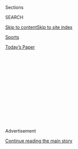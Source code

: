 <div id="app">

<div>

<div>

<div>

<div class="NYTAppHideMasthead css-1q2w90k e1suatyy0">

<div class="section css-ui9rw0 e1suatyy2">

<div class="css-eph4ug er09x8g0">

<div class="css-6n7j50">

</div>

<span class="css-1dv1kvn">Sections</span>

<div class="css-10488qs">

<span class="css-1dv1kvn">SEARCH</span>

</div>

[Skip to content](#site-content)[Skip to site
index](#site-index)

</div>

<div id="masthead-section-label" class="css-1wr3we4 eaxe0e00">

[Sports](https://www.nytimes.com/section/sports)

</div>

<div class="css-10698na e1huz5gh0">

</div>

</div>

<div id="masthead-bar-one" class="section hasLinks css-15hmgas e1csuq9d3">

<div class="css-uqyvli e1csuq9d0">

</div>

<div class="css-1uqjmks e1csuq9d1">

</div>

<div class="css-9e9ivx">

[](https://myaccount.nytimes.com/auth/login?response_type=cookie&client_id=vi)

</div>

<div class="css-1bvtpon e1csuq9d2">

[Today’s
Paper](https://www.nytimes.com/section/todayspaper)

</div>

</div>

</div>

</div>

<div data-aria-hidden="false">

<div id="site-content" data-role="main">

<div>

<div class="css-1aor85t" style="opacity:0.000000001;z-index:-1;visibility:hidden">

<div class="css-1hqnpie">

<div class="css-epjblv">

<span class="css-17xtcya">[Sports](/section/sports)</span><span class="css-x15j1o">|</span><span class="css-fwqvlz">SEC
Becomes Latest College Football League to Shrink
Schedule</span>

</div>

<div class="css-k008qs">

<div class="css-1iwv8en">

<span class="css-18z7m18"></span>

<div>

</div>

</div>

<span class="css-1n6z4y">https://nyti.ms/2PcOu4i</span>

<div class="css-1705lsu">

<div class="css-4xjgmj">

<div class="css-4skfbu" data-role="toolbar" data-aria-label="Social Media Share buttons, Save button, and Comments Panel with current comment count" data-testid="share-tools">

  - 
  - 
  - 
  - 
    
    <div class="css-6n7j50">
    
    </div>

  - 

</div>

</div>

</div>

</div>

</div>

</div>

<div id="NYT_TOP_BANNER_REGION" class="css-13pd83m">

</div>

<div id="top-wrapper" class="css-1sy8kpn">

<div id="top-slug" class="css-l9onyx">

Advertisement

</div>

[Continue reading the main
story](#after-top)

<div class="ad top-wrapper" style="text-align:center;height:100%;display:block;min-height:250px">

<div id="top" class="place-ad" data-position="top" data-size-key="top">

</div>

</div>

<div id="after-top">

</div>

</div>

<div>

<div id="sponsor-wrapper" class="css-1hyfx7x">

<div id="sponsor-slug" class="css-19vbshk">

Supported by

</div>

[Continue reading the main
story](#after-sponsor)

<div id="sponsor" class="ad sponsor-wrapper" style="text-align:center;height:100%;display:block">

</div>

<div id="after-sponsor">

</div>

</div>

<div class="css-186x18t">

</div>

<div class="css-1vkm6nb ehdk2mb0">

# SEC Becomes Latest College Football League to Shrink Schedule

</div>

The Southeastern Conference, the most influential league in college
football, said it would delay the start of its season and have its teams
play only within the conference.

<div class="css-79elbk" data-testid="photoviewer-wrapper">

<div class="css-z3e15g" data-testid="photoviewer-wrapper-hidden">

</div>

<div class="css-1a48zt4 ehw59r15" data-testid="photoviewer-children">

![<span class="css-16f3y1r e13ogyst0" data-aria-hidden="true">Under a
new plan for the season by the Southeastern Conference, teams like
Louisiana State and Alabama would only play competition within the
league.</span><span class="css-cnj6d5 e1z0qqy90" itemprop="copyrightHolder"><span class="css-1ly73wi e1tej78p0">Credit...</span><span><span>Vasha
Hunt/Associated
Press</span></span></span>](https://static01.nyt.com/images/2020/07/30/sports/30collegefootball/merlin_164191302_f199e0e3-0deb-4c75-beac-cc367da17c0b-articleLarge.jpg?quality=75&auto=webp&disable=upscale)

</div>

</div>

<div class="css-18e8msd">

<div class="css-vp77d3 epjyd6m0">

<div class="css-hus3qt ey68jwv0" data-aria-hidden="true">

[![Billy
Witz](https://static01.nyt.com/images/2018/02/16/multimedia/author-billy-witz/author-billy-witz-thumbLarge.jpg
"Billy Witz")](https://www.nytimes.com/by/billy-witz)

</div>

<div class="css-1baulvz">

By [<span class="css-1baulvz last-byline" itemprop="name">Billy
Witz</span>](https://www.nytimes.com/by/billy-witz)

</div>

</div>

  - 
    
    <div class="css-ld3wwf e16638kd2">
    
    July 30,
    2020
    
    </div>

  - 
    
    <div class="css-4xjgmj">
    
    <div class="css-d8bdto" data-role="toolbar" data-aria-label="Social Media Share buttons, Save button, and Comments Panel with current comment count" data-testid="share-tools">
    
      - 
      - 
      - 
      - 
        
        <div class="css-6n7j50">
        
        </div>
    
      - 
    
    </div>
    
    </div>

</div>

</div>

<div class="section meteredContent css-1r7ky0e" name="articleBody" itemprop="articleBody">

<div class="css-1fanzo5 StoryBodyCompanionColumn">

<div class="css-53u6y8">

As universities desperately try to rescue the college football season
while [the coronavirus
pandemic](https://www.nytimes.com/news-event/coronavirus) continues to
grip the country, the Southeastern Conference became the latest — and
most influential — league to push back the start of its season and trim
its schedule to conference-only games.

The SEC’s decision, made by the conference’s 14 university presidents,
comes one day after the Atlantic Coast Conference came to a similar
conclusion — also including Notre Dame, which is a member of the
conference in other sports but usually an independent in football.

The SEC announced it would move the start of the season back by at least
three weeks, to Sept. 26, and play 10 games, which would leave each
school with an open date — along with another open weekend preceding the
conference championship game, which is now scheduled for Dec. 19.

The Big Ten and the Pac-12 conferences had previously announced they
would play only conference games this season. That leaves only the Big
12 among the so-called Power 5 conferences that has not amended its
schedule, though the conference on Thursday did cancel its media day,
which had already been pushed back.

</div>

</div>

<div class="css-1fanzo5 StoryBodyCompanionColumn">

<div class="css-53u6y8">

The shrinking and fluid schedules are the extraordinary measures being
taken to ensure that universities can salvage the lucrative television
revenues that, along with an unpaid labor force — the players — fuel the
college athletics industrial complex. The SEC brought in $720.6 million
in revenue for the fiscal year ending last Aug. 31, [according to USA
Today](https://www.usatoday.com/story/sports/ncaaf/sec/2020/01/30/sec-generated-721-million-revenue-still-trails-big-ten/2856234001/).

Even without fans, the schools still stand to receive considerable
payouts from their broadcast deals. The Big Ten has the richest TV
contract, paying its schools as much as $54 million each last season.

The conference-only schedules have meant the cancellation of certain
rivalry games, like South Carolina and Clemson, and marquee interleague
games, [like Alabama and Southern
California](https://www.nytimes.com/2020/05/17/sports/ncaafootball/college-football-no-fans.html),
which had been scheduled in Arlington, Tex., and Texas at Louisiana
State.  

</div>

</div>

<div>

</div>

<div class="css-1fanzo5 StoryBodyCompanionColumn">

<div class="css-53u6y8">

But by playing only conference games, schools can mostly avoid traveling
outside their regions and also can more firmly standardize virus testing
and safety protocols.

</div>

</div>

<div class="css-1fanzo5 StoryBodyCompanionColumn">

<div class="css-53u6y8">

“We believe these schedule adjustments offer the best opportunity to
complete a full season by giving us the ability to adapt to the fluid
nature of the virus and the flexibility to adjust schedules as necessary
if disruptions occur,” SEC Commissioner Greg Sankey said in a statement
announcing the changes.

The SEC plans to announce its new schedule next month.

The college football season, though, is increasingly in jeopardy at a
time when the virus, which had caused [nearly 152,000 deaths in the
United
States](https://www.nytimes.com/interactive/2020/us/coronavirus-us-cases.html)as
of Thursday, has shown few signs of slowing. The difficulty of playing
even a truncated season has been on display in the last week in Major
League Baseball, which saw the Miami Marlins temporarily shut down — and
their opponents rescheduled — after half the roster contracted the
virus.

More than a dozen college football teams — with Michigan State, Colorado
State and Rutgers among the latest — have been forced to abandon
football workouts over the summer after outbreaks. Meanwhile, Penn State
reported eight positive coronavirus tests among its athletes on
Wednesday.

Conditions have recently been dire in many of the 11 states that are
part of the SEC footprint — including Florida and Mississippi, which is
experiencing the [greatest increase in cases per
capita.](https://www.nytimes.com/interactive/2020/us/coronavirus-us-cases.html)

</div>

</div>

<div>

</div>

</div>

<div>

</div>

<div>

</div>

<div>

</div>

<div>

<div id="bottom-wrapper" class="css-1ede5it">

<div id="bottom-slug" class="css-l9onyx">

Advertisement

</div>

[Continue reading the main
story](#after-bottom)

<div id="bottom" class="ad bottom-wrapper" style="text-align:center;height:100%;display:block;min-height:90px">

</div>

<div id="after-bottom">

</div>

</div>

</div>

</div>

</div>

## Site Index

<div>

</div>

## Site Information Navigation

  - [© <span>2020</span> <span>The New York Times
    Company</span>](https://help.nytimes.com/hc/en-us/articles/115014792127-Copyright-notice)

<!-- end list -->

  - [NYTCo](https://www.nytco.com/)
  - [Contact
    Us](https://help.nytimes.com/hc/en-us/articles/115015385887-Contact-Us)
  - [Work with us](https://www.nytco.com/careers/)
  - [Advertise](https://nytmediakit.com/)
  - [T Brand Studio](http://www.tbrandstudio.com/)
  - [Your Ad
    Choices](https://www.nytimes.com/privacy/cookie-policy#how-do-i-manage-trackers)
  - [Privacy](https://www.nytimes.com/privacy)
  - [Terms of
    Service](https://help.nytimes.com/hc/en-us/articles/115014893428-Terms-of-service)
  - [Terms of
    Sale](https://help.nytimes.com/hc/en-us/articles/115014893968-Terms-of-sale)
  - [Site
    Map](https://spiderbites.nytimes.com)
  - [Help](https://help.nytimes.com/hc/en-us)
  - [Subscriptions](https://www.nytimes.com/subscription?campaignId=37WXW)

</div>

</div>

</div>

</div>
